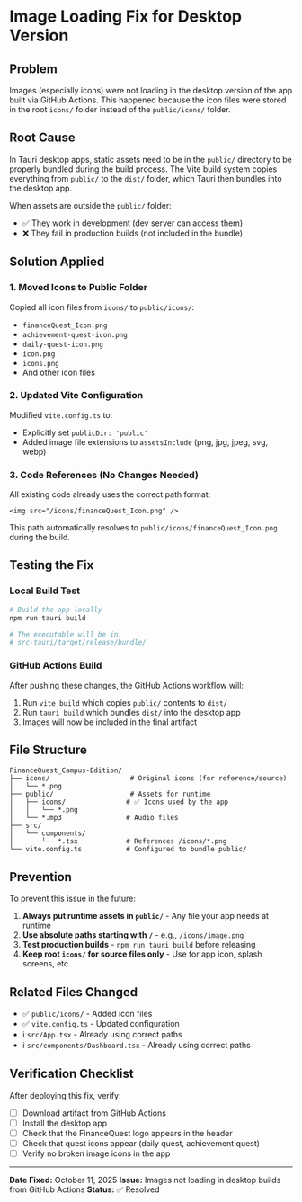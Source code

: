 # Image Loading Fix for Desktop Version

## Problem
Images (especially icons) were not loading in the desktop version of the app built via GitHub Actions. This happened because the icon files were stored in the root `icons/` folder instead of the `public/icons/` folder.

## Root Cause
In Tauri desktop apps, static assets need to be in the `public/` directory to be properly bundled during the build process. The Vite build system copies everything from `public/` to the `dist/` folder, which Tauri then bundles into the desktop app.

When assets are outside the `public/` folder:
- ✅ They work in development (dev server can access them)
- ❌ They fail in production builds (not included in the bundle)

## Solution Applied

### 1. Moved Icons to Public Folder
Copied all icon files from `icons/` to `public/icons/`:
- `financeQuest_Icon.png`
- `achievement-quest-icon.png`
- `daily-quest-icon.png`
- `icon.png`
- `icons.png`
- And other icon files

### 2. Updated Vite Configuration
Modified `vite.config.ts` to:
- Explicitly set `publicDir: 'public'`
- Added image file extensions to `assetsInclude` (png, jpg, jpeg, svg, webp)

### 3. Code References (No Changes Needed)
All existing code already uses the correct path format:
```tsx
<img src="/icons/financeQuest_Icon.png" />
```

This path automatically resolves to `public/icons/financeQuest_Icon.png` during the build.

## Testing the Fix

### Local Build Test
```bash
# Build the app locally
npm run tauri build

# The executable will be in:
# src-tauri/target/release/bundle/
```

### GitHub Actions Build
After pushing these changes, the GitHub Actions workflow will:
1. Run `vite build` which copies `public/` contents to `dist/`
2. Run `tauri build` which bundles `dist/` into the desktop app
3. Images will now be included in the final artifact

## File Structure
```
FinanceQuest_Campus-Edition/
├── icons/                    # Original icons (for reference/source)
│   └── *.png
├── public/                   # Assets for runtime
│   ├── icons/               # ✅ Icons used by the app
│   │   └── *.png
│   └── *.mp3                # Audio files
├── src/
│   └── components/
│       └── *.tsx            # References /icons/*.png
└── vite.config.ts           # Configured to bundle public/
```

## Prevention
To prevent this issue in the future:
1. **Always put runtime assets in `public/`** - Any file your app needs at runtime
2. **Use absolute paths starting with `/`** - e.g., `/icons/image.png`
3. **Test production builds** - `npm run tauri build` before releasing
4. **Keep root `icons/` for source files only** - Use for app icon, splash screens, etc.

## Related Files Changed
- ✅ `public/icons/` - Added icon files
- ✅ `vite.config.ts` - Updated configuration
- ℹ️ `src/App.tsx` - Already using correct paths
- ℹ️ `src/components/Dashboard.tsx` - Already using correct paths

## Verification Checklist
After deploying this fix, verify:
- [ ] Download artifact from GitHub Actions
- [ ] Install the desktop app
- [ ] Check that the FinanceQuest logo appears in the header
- [ ] Check that quest icons appear (daily quest, achievement quest)
- [ ] Verify no broken image icons in the app

---

**Date Fixed:** October 11, 2025
**Issue:** Images not loading in desktop builds from GitHub Actions
**Status:** ✅ Resolved

